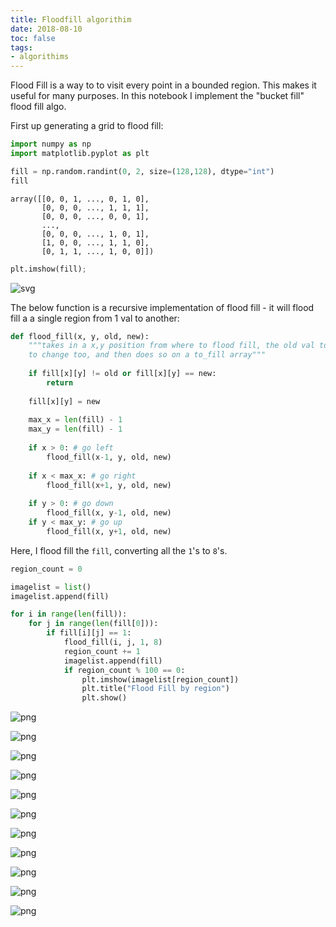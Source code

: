 ```yaml
---
title: Floodfill algorithim
date: 2018-08-10
toc: false
tags: 
- algorithims
---
```


Flood Fill is a way to to visit every point in a bounded region. This makes it useful for many purposes. In this notebook I implement the "bucket fill" flood fill algo.

First up generating a grid to flood fill:


```python
import numpy as np
import matplotlib.pyplot as plt

fill = np.random.randint(0, 2, size=(128,128), dtype="int")
fill
```




    array([[0, 0, 1, ..., 0, 1, 0],
           [0, 0, 0, ..., 1, 1, 1],
           [0, 0, 0, ..., 0, 0, 1],
           ...,
           [0, 0, 0, ..., 1, 0, 1],
           [1, 0, 0, ..., 1, 1, 0],
           [0, 1, 1, ..., 1, 0, 0]])




```python
plt.imshow(fill);
```


    
![svg](flood_fill_files/flood_fill_2_0.svg)
    


The below function is a recursive implementation of flood fill - it will flood fill a a single region from 1 val to another:


```python
def flood_fill(x, y, old, new):
    """takes in a x,y position from where to flood fill, the old val to change from and the new val
    to change too, and then does so on a to_fill array"""
    
    if fill[x][y] != old or fill[x][y] == new:
        return
    
    fill[x][y] = new
    
    max_x = len(fill) - 1
    max_y = len(fill) - 1
    
    if x > 0: # go left
        flood_fill(x-1, y, old, new)
    
    if x < max_x: # go right
        flood_fill(x+1, y, old, new)
        
    if y > 0: # go down
        flood_fill(x, y-1, old, new)
    if y < max_y: # go up
        flood_fill(x, y+1, old, new)
```

Here, I flood fill the `fill`, converting all the `1`'s to `8`'s.


```python
region_count = 0

imagelist = list()
imagelist.append(fill)

for i in range(len(fill)):
    for j in range(len(fill[0])):
        if fill[i][j] == 1:
            flood_fill(i, j, 1, 8)
            region_count += 1
            imagelist.append(fill)
            if region_count % 100 == 0:
                plt.imshow(imagelist[region_count])
                plt.title("Flood Fill by region")
                plt.show()
```


    
![png](flood_fill_files/flood_fill_6_0.png)
    



    
![png](flood_fill_files/flood_fill_6_1.png)
    



    
![png](flood_fill_files/flood_fill_6_2.png)
    



    
![png](flood_fill_files/flood_fill_6_3.png)
    



    
![png](flood_fill_files/flood_fill_6_4.png)
    



    
![png](flood_fill_files/flood_fill_6_5.png)
    



    
![png](flood_fill_files/flood_fill_6_6.png)
    



    
![png](flood_fill_files/flood_fill_6_7.png)
    



    
![png](flood_fill_files/flood_fill_6_8.png)
    



    
![png](flood_fill_files/flood_fill_6_9.png)
    



    
![png](flood_fill_files/flood_fill_6_10.png)
    

